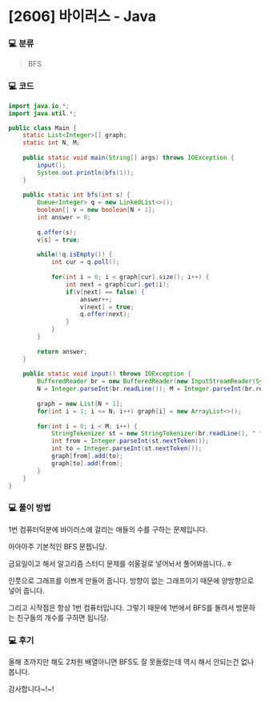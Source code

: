 # [2606] 바이러스 - Java

###  :computer: 분류

> BFS



### :computer: 코드

```java
import java.io.*;
import java.util.*;

public class Main {
	static List<Integer>[] graph;
	static int N, M;
	
	public static void main(String[] args) throws IOException {
		input();
		System.out.println(bfs(1));
	}
	
	public static int bfs(int s) {
		Queue<Integer> q = new LinkedList<>();
		boolean[] v = new boolean[N + 1];
		int answer = 0;
		
		q.offer(s);
		v[s] = true;
		
		while(!q.isEmpty()) {
			int cur = q.poll();
			
			for(int i = 0; i < graph[cur].size(); i++) {
				int next = graph[cur].get(i);
				if(v[next] == false) {
					answer++;
					v[next] = true;
					q.offer(next);
				}
			}
		}
		
		return answer;
	}
	
	public static void input() throws IOException {
		BufferedReader br = new BufferedReader(new InputStreamReader(System.in));
		N = Integer.parseInt(br.readLine()); M = Integer.parseInt(br.readLine());
		
		graph = new List[N + 1];
		for(int i = 1; i <= N; i++) graph[i] = new ArrayList<>();
		
		for(int i = 0; i < M; i++) {
			StringTokenizer st = new StringTokenizer(br.readLine(), " ");
			int from = Integer.parseInt(st.nextToken());
			int to = Integer.parseInt(st.nextToken());
			graph[from].add(to);
			graph[to].add(from);
		}
	}
}

```



### :computer: 풀이 방법

1번 컴퓨터덕분에 바이러스에 걸리는 애들의 수를 구하는 문제입니다.

아아아주 기본적인 BFS 문젭니당.

금요일이고 해서 알고리즘 스터디 문제를 쉬울걸로 넣어놔서 풀어봐씀니다..ㅎ

 

인풋으로 그래프를 이쁘게 만들어 줍니다. 방향이 없는 그래프이기 때문에 양방향으로 넣어 줍니다.

그리고 시작점은 항상 1번 컴퓨터입니다. 그렇기 때문에 1번에서 BFS를 돌려서 방문하는 친구들의 개수를 구하면 됩니당.

 

### :computer: 후기

올해 초까지만 해도 2차원 배열아니면 BFS도 잘 못돌렸는데 역시 해서 안되는건 없나 봅니다.

감사합니다~!~!